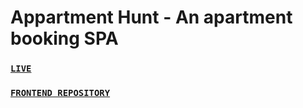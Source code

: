 # Appartment Hunt - An apartment booking SPA

### [`LIVE`](https://apartment-hunt2.netlify.app/)
### [`FRONTEND REPOSITORY`](https://github.com/readwanmd/Appartment-Hunt-Client)
